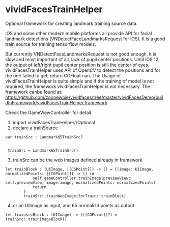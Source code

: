 # vividFacesTrainHelper
Optional framework for creating landmark training source data.


iOS and some other modern mobile platforms all provide API for facial landmark detections (VNDetectFaceLandmarksRequest for iOS). It is a good train source for training tensorflow models.

But currently VNDetectFaceLandmarksRequest is not good enough, it is slow and most important of all, lack of pupil center positions.
Until iOS 12, the output of left/right pupil center position is still the center of eyes. 
vividFacesTrainHelper uses API of OpenCV to detect the positions and for the one failed to get, return CGFloat.nan.
The Usage of vividFacesTrainHelper is quite simple and if the training of model is not required, the framework vividFacesTrainHelper is not necessary.
The framework canbe found at: https://github.com/zoonewbie/vividfaces/tree/master/vividFacesDemo/buildInFramework/vividFacesTrainHelper.framework

Check the GameViewController for detail

1.	import vividFacesTrainHelper//Optional
2.	declare a trainSource
``` 
var trainSrc : Landmark65TrainSrc?


 trainSrc = Landmark65TrainSrc()
```
3.	trainSrc can be the web images defined already in framework

```
let trainBlock : (UIImage, [[CGPoint]]) -> () = {(image: UIImage, normalizedPoints: [[CGPoint]]) -> () in
            self.gameController.trainImage(previewView: self.previewView, image:image, normalizedPoints: normalizedPoints)
            return
        }
        trainSrc!.trainWebImage(forTrain: trainBlock)
```        

4.	or an UIImage as input, and 65 normalizd points as output
```
let trainsrcBlock : (UIImage) -> ([[CGPoint]]?) = trainSrc!.trainImageBlock()
```


